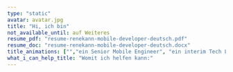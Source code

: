 ```yaml
---
type: "static"
avatar: avatar.jpg
title: "Hi, ich bin"
not_available_until: auf Weiteres
resume_pdf: "resume-renekann-mobile-developer-deutsch.pdf"
resume_doc: "resume-renekann-mobile-developer-deutsch.docx"
title_animations: ["","ein Senior Mobile Engineer", "ein interim Tech Lead", "ein interim CTO", "René Kann"]
what_i_can_help_title: "Womit ich helfen kann:"
---
```

